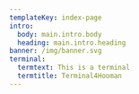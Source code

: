 ```yaml
---
templateKey: index-page
intro:
  body: main.intro.body
  heading: main.intro.heading
banner: /img/banner.svg
terminal:
  termtext: This is a terminal
  termtitle: Terminal4Hooman
---
```


